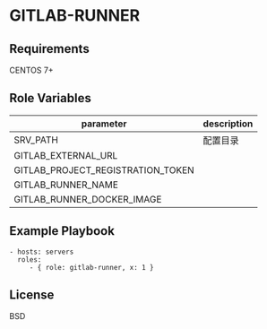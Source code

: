 GITLAB-RUNNER
=========

Requirements
------------

CENTOS 7+

Role Variables
--------------

parameter | description
------------ | -------------
SRV_PATH | 配置目录
GITLAB_EXTERNAL_URL | 
GITLAB_PROJECT_REGISTRATION_TOKEN |
GITLAB_RUNNER_NAME |
GITLAB_RUNNER_DOCKER_IMAGE |

Example Playbook
----------------

    - hosts: servers
      roles:
         - { role: gitlab-runner, x: 1 }

License
-------

BSD
